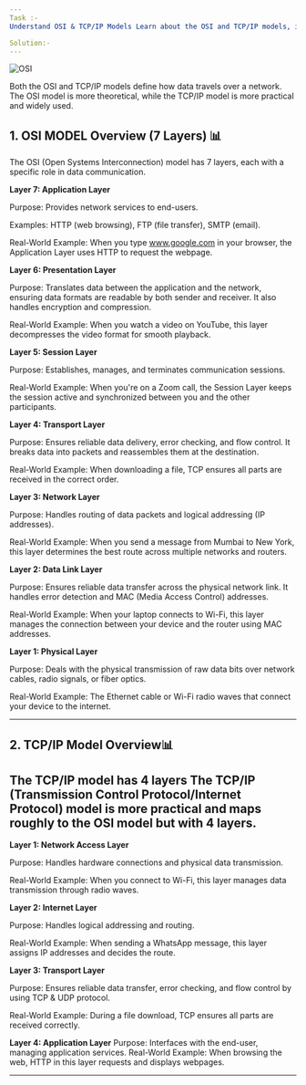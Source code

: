 ```yaml
---
Task :-
Understand OSI & TCP/IP Models Learn about the OSI and TCP/IP models, including their layers and purposes. Task: Write examples of how each layer applies to real-world scenarios (e.g., HTTP at the Application Layer, TCP at the Transport Layer).

Solution:-
---
```

![OSI](https://github.com/user-attachments/assets/baa88c4d-0db1-45e3-8f82-f30250ebc886)

Both the OSI and TCP/IP models define how data travels over a network. The OSI model is more theoretical, while the TCP/IP model is more practical and widely used.
## 1. OSI MODEL Overview (7 Layers) 📊 
The OSI (Open Systems Interconnection) model has 7 layers, each with a specific role in data communication.

**Layer 7: Application Layer**

Purpose: Provides network services to end-users.

Examples: HTTP (web browsing), FTP (file transfer), SMTP (email).

Real-World Example: When you type www.google.com in your browser, the Application Layer uses HTTP to request the webpage.

**Layer 6: Presentation Layer**

Purpose: Translates data between the application and the network, ensuring data formats are readable by both sender and receiver. It also handles encryption and compression.

Real-World Example: When you watch a video on YouTube, this layer decompresses the video format for smooth playback.

**Layer 5: Session Layer**

Purpose: Establishes, manages, and terminates communication sessions.

Real-World Example: When you're on a Zoom call, the Session Layer keeps the session active and synchronized between you and the other participants.

**Layer 4: Transport Layer**

Purpose: Ensures reliable data delivery, error checking, and flow control. It breaks data into packets and reassembles them at the destination.

Real-World Example: When downloading a file, TCP ensures all parts are received in the correct order.

**Layer 3: Network Layer**

Purpose: Handles routing of data packets and logical addressing (IP addresses).

Real-World Example: When you send a message from Mumbai to New York, this layer determines the best route across multiple networks and routers.

**Layer 2: Data Link Layer**

Purpose: Ensures reliable data transfer across the physical network link. It handles error detection and MAC (Media Access Control) addresses.

Real-World Example: When your laptop connects to Wi-Fi, this layer manages the connection between your device and the router using MAC addresses.

**Layer 1: Physical Layer**

Purpose: Deals with the physical transmission of raw data bits over network cables, radio signals, or fiber optics.

Real-World Example: The Ethernet cable or Wi-Fi radio waves that connect your device to the internet.




---
## 2. TCP/IP Model Overview📊
The TCP/IP model has **4 layers** 
The TCP/IP (Transmission Control Protocol/Internet Protocol) model is more practical and maps roughly to the OSI model but with 4 layers.
---
**Layer 1: Network Access Layer**

Purpose: Handles hardware connections and physical data transmission.

Real-World Example: When you connect to Wi-Fi, this layer manages data transmission through radio waves.

**Layer 2: Internet Layer**

Purpose: Handles logical addressing and routing.

Real-World Example: When sending a WhatsApp message, this layer assigns IP addresses and decides the route.

**Layer 3: Transport Layer**

Purpose: Ensures reliable data transfer, error checking, and flow control by using TCP & UDP protocol.

Real-World Example: During a file download, TCP ensures all parts are received correctly.

**Layer 4: Application Layer**
Purpose: Interfaces with the end-user, managing application services.
Real-World Example: When browsing the web, HTTP in this layer requests and displays webpages.

---

